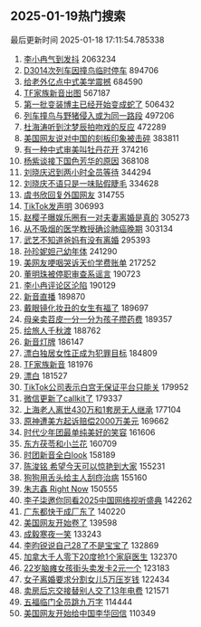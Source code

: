 ## 2025-01-19热门搜索 
最后更新时间 2025-01-18 17:11:54.785338 
1. [李小冉气到发抖](https://s.weibo.com/weibo?q=%23%E6%9D%8E%E5%B0%8F%E5%86%89%E6%B0%94%E5%88%B0%E5%8F%91%E6%8A%96%23&t=31&band_rank=1&Refer=top) 2063234
1. [D3014次列车因撞鸟临时停车](https://s.weibo.com/weibo?q=%23D3014%E6%AC%A1%E5%88%97%E8%BD%A6%E5%9B%A0%E6%92%9E%E9%B8%9F%E4%B8%B4%E6%97%B6%E5%81%9C%E8%BD%A6%23&t=31&band_rank=2&Refer=top) 894706
1. [给老外亿点中式美学震撼](https://s.weibo.com/weibo?q=%23%E7%BB%99%E8%80%81%E5%A4%96%E4%BA%BF%E7%82%B9%E4%B8%AD%E5%BC%8F%E7%BE%8E%E5%AD%A6%E9%9C%87%E6%92%BC%23&t=31&band_rank=3&Refer=top) 684590
1. [TF家族新音出图](https://s.weibo.com/weibo?q=%23TF%E5%AE%B6%E6%97%8F%E6%96%B0%E9%9F%B3%E5%87%BA%E5%9B%BE%23&t=31&band_rank=4&Refer=top) 567187
1. [第一批变装博主已经开始变成蛇了](https://s.weibo.com/weibo?q=%23%E7%AC%AC%E4%B8%80%E6%89%B9%E5%8F%98%E8%A3%85%E5%8D%9A%E4%B8%BB%E5%B7%B2%E7%BB%8F%E5%BC%80%E5%A7%8B%E5%8F%98%E6%88%90%E8%9B%87%E4%BA%86%23&t=31&band_rank=5&Refer=top) 506432
1. [列车撞鸟与野猪侵入或为同一路段](https://s.weibo.com/weibo?q=%23%E5%88%97%E8%BD%A6%E6%92%9E%E9%B8%9F%E4%B8%8E%E9%87%8E%E7%8C%AA%E4%BE%B5%E5%85%A5%E6%88%96%E4%B8%BA%E5%90%8C%E4%B8%80%E8%B7%AF%E6%AE%B5%23&t=31&band_rank=6&Refer=top) 497206
1. [杜海涛听到沈梦辰拍吻戏的反应](https://s.weibo.com/weibo?q=%E6%9D%9C%E6%B5%B7%E6%B6%9B%E5%90%AC%E5%88%B0%E6%B2%88%E6%A2%A6%E8%BE%B0%E6%8B%8D%E5%90%BB%E6%88%8F%E7%9A%84%E5%8F%8D%E5%BA%94&t=31&band_rank=7&Refer=top) 472289
1. [美国网友说对中国的刻板印象被击碎](https://s.weibo.com/weibo?q=%23%E7%BE%8E%E5%9B%BD%E7%BD%91%E5%8F%8B%E8%AF%B4%E5%AF%B9%E4%B8%AD%E5%9B%BD%E7%9A%84%E5%88%BB%E6%9D%BF%E5%8D%B0%E8%B1%A1%E8%A2%AB%E5%87%BB%E7%A2%8E%23&t=31&band_rank=8&Refer=top) 383811
1. [有一种中式审美叫牡丹花开](https://s.weibo.com/weibo?q=%23%E6%9C%89%E4%B8%80%E7%A7%8D%E4%B8%AD%E5%BC%8F%E5%AE%A1%E7%BE%8E%E5%8F%AB%E7%89%A1%E4%B8%B9%E8%8A%B1%E5%BC%80%23&t=31&band_rank=9&Refer=top) 374216
1. [杨紫谈接下国色芳华的原因](https://s.weibo.com/weibo?q=%23%E6%9D%A8%E7%B4%AB%E8%B0%88%E6%8E%A5%E4%B8%8B%E5%9B%BD%E8%89%B2%E8%8A%B3%E5%8D%8E%E7%9A%84%E5%8E%9F%E5%9B%A0%23&t=31&band_rank=10&Refer=top) 368108
1. [刘晓庆迟到两小时全员等待](https://s.weibo.com/weibo?q=%23%E5%88%98%E6%99%93%E5%BA%86%E8%BF%9F%E5%88%B0%E4%B8%A4%E5%B0%8F%E6%97%B6%E5%85%A8%E5%91%98%E7%AD%89%E5%BE%85%23&t=31&band_rank=11&Refer=top) 344294
1. [刘晓庆不语只是一味贴假睫毛](https://s.weibo.com/weibo?q=%23%E5%88%98%E6%99%93%E5%BA%86%E4%B8%8D%E8%AF%AD%E5%8F%AA%E6%98%AF%E4%B8%80%E5%91%B3%E8%B4%B4%E5%81%87%E7%9D%AB%E6%AF%9B%23&t=31&band_rank=12&Refer=top) 334628
1. [虞书欣回复外国网友](https://s.weibo.com/weibo?q=%23%E8%99%9E%E4%B9%A6%E6%AC%A3%E5%9B%9E%E5%A4%8D%E5%A4%96%E5%9B%BD%E7%BD%91%E5%8F%8B%23&t=31&band_rank=13&Refer=top) 314755
1. [TikTok发声明](https://s.weibo.com/weibo?q=%23TikTok%E5%8F%91%E5%A3%B0%E6%98%8E%23&t=31&band_rank=14&Refer=top) 306993
1. [赵樱子曝娱乐圈有一对夫妻离婚是真的](https://s.weibo.com/weibo?q=%23%E8%B5%B5%E6%A8%B1%E5%AD%90%E6%9B%9D%E5%A8%B1%E4%B9%90%E5%9C%88%E6%9C%89%E4%B8%80%E5%AF%B9%E5%A4%AB%E5%A6%BB%E7%A6%BB%E5%A9%9A%E6%98%AF%E7%9C%9F%E7%9A%84%23&t=31&band_rank=15&Refer=top) 305273
1. [从不吸烟的医学教授确诊肺癌晚期](https://s.weibo.com/weibo?q=%23%E4%BB%8E%E4%B8%8D%E5%90%B8%E7%83%9F%E7%9A%84%E5%8C%BB%E5%AD%A6%E6%95%99%E6%8E%88%E7%A1%AE%E8%AF%8A%E8%82%BA%E7%99%8C%E6%99%9A%E6%9C%9F%23&t=31&band_rank=16&Refer=top) 303134
1. [武艺不知道爸妈有没有离婚](https://s.weibo.com/weibo?q=%E6%AD%A6%E8%89%BA%E4%B8%8D%E7%9F%A5%E9%81%93%E7%88%B8%E5%A6%88%E6%9C%89%E6%B2%A1%E6%9C%89%E7%A6%BB%E5%A9%9A&t=31&band_rank=17&Refer=top) 295393
1. [孙珍妮妲己幼年体](https://s.weibo.com/weibo?q=%E5%AD%99%E7%8F%8D%E5%A6%AE%E5%A6%B2%E5%B7%B1%E5%B9%BC%E5%B9%B4%E4%BD%93&t=31&band_rank=18&Refer=top) 241290
1. [美网友哽咽哭诉天价学费账单](https://s.weibo.com/weibo?q=%23%E7%BE%8E%E7%BD%91%E5%8F%8B%E5%93%BD%E5%92%BD%E5%93%AD%E8%AF%89%E5%A4%A9%E4%BB%B7%E5%AD%A6%E8%B4%B9%E8%B4%A6%E5%8D%95%23&t=31&band_rank=19&Refer=top) 217252
1. [董明珠被停职审查系谣言](https://s.weibo.com/weibo?q=%23%E8%91%A3%E6%98%8E%E7%8F%A0%E8%A2%AB%E5%81%9C%E8%81%8C%E5%AE%A1%E6%9F%A5%E7%B3%BB%E8%B0%A3%E8%A8%80%23&t=31&band_rank=20&Refer=top) 190723
1. [李小冉评论区沦陷](https://s.weibo.com/weibo?q=%23%E6%9D%8E%E5%B0%8F%E5%86%89%E8%AF%84%E8%AE%BA%E5%8C%BA%E6%B2%A6%E9%99%B7%23&t=31&band_rank=21&Refer=top) 190129
1. [新音直播](https://s.weibo.com/weibo?q=%E6%96%B0%E9%9F%B3%E7%9B%B4%E6%92%AD&t=31&band_rank=22&Refer=top) 189870
1. [戴眼镜化妆丑的女生有福了](https://s.weibo.com/weibo?q=%23%E6%88%B4%E7%9C%BC%E9%95%9C%E5%8C%96%E5%A6%86%E4%B8%91%E7%9A%84%E5%A5%B3%E7%94%9F%E6%9C%89%E7%A6%8F%E4%BA%86%23&t=31&band_rank=23&Refer=top) 189697
1. [母亲卖苕皮一分一分为孩子攒药费](https://s.weibo.com/weibo?q=%23%E6%AF%8D%E4%BA%B2%E5%8D%96%E8%8B%95%E7%9A%AE%E4%B8%80%E5%88%86%E4%B8%80%E5%88%86%E4%B8%BA%E5%AD%A9%E5%AD%90%E6%94%92%E8%8D%AF%E8%B4%B9%23&t=31&band_rank=24&Refer=top) 189357
1. [绘旅人千秋渡](https://s.weibo.com/weibo?q=%23%E7%BB%98%E6%97%85%E4%BA%BA%E5%8D%83%E7%A7%8B%E6%B8%A1%23&t=31&band_rank=25&Refer=top) 188762
1. [新音灯牌](https://s.weibo.com/weibo?q=%E6%96%B0%E9%9F%B3%E7%81%AF%E7%89%8C&t=31&band_rank=26&Refer=top) 186147
1. [漂白独居女性正成为犯罪目标](https://s.weibo.com/weibo?q=%E6%BC%82%E7%99%BD%E7%8B%AC%E5%B1%85%E5%A5%B3%E6%80%A7%E6%AD%A3%E6%88%90%E4%B8%BA%E7%8A%AF%E7%BD%AA%E7%9B%AE%E6%A0%87&t=31&band_rank=27&Refer=top) 184809
1. [TF家族新音](https://s.weibo.com/weibo?q=TF%E5%AE%B6%E6%97%8F%E6%96%B0%E9%9F%B3&t=31&band_rank=28&Refer=top) 181976
1. [漂白](https://s.weibo.com/weibo?q=%E6%BC%82%E7%99%BD&t=31&band_rank=29&Refer=top) 181527
1. [TikTok公司表示白宫无保证平台只能关](https://s.weibo.com/weibo?q=%23TikTok%E5%85%AC%E5%8F%B8%E8%A1%A8%E7%A4%BA%E7%99%BD%E5%AE%AB%E6%97%A0%E4%BF%9D%E8%AF%81%E5%B9%B3%E5%8F%B0%E5%8F%AA%E8%83%BD%E5%85%B3%23&t=31&band_rank=30&Refer=top) 179952
1. [微信更新了callkit了](https://s.weibo.com/weibo?q=%23%E5%BE%AE%E4%BF%A1%E6%9B%B4%E6%96%B0%E4%BA%86callkit%E4%BA%86%23&t=31&band_rank=31&Refer=top) 179337
1. [上海老人离世430万和1套房无人继承](https://s.weibo.com/weibo?q=%23%E4%B8%8A%E6%B5%B7%E8%80%81%E4%BA%BA%E7%A6%BB%E4%B8%96430%E4%B8%87%E5%92%8C1%E5%A5%97%E6%88%BF%E6%97%A0%E4%BA%BA%E7%BB%A7%E6%89%BF%23&t=31&band_rank=32&Refer=top) 177104
1. [原神遭美方起诉赔偿2000万美元](https://s.weibo.com/weibo?q=%23%E5%8E%9F%E7%A5%9E%E9%81%AD%E7%BE%8E%E6%96%B9%E8%B5%B7%E8%AF%89%E8%B5%94%E5%81%BF2000%E4%B8%87%E7%BE%8E%E5%85%83%23&t=31&band_rank=33&Refer=top) 169662
1. [时代少年团最单纯美好的笑容](https://s.weibo.com/weibo?q=%23%E6%97%B6%E4%BB%A3%E5%B0%91%E5%B9%B4%E5%9B%A2%E6%9C%80%E5%8D%95%E7%BA%AF%E7%BE%8E%E5%A5%BD%E7%9A%84%E7%AC%91%E5%AE%B9%23&t=31&band_rank=34&Refer=top) 161606
1. [东方茯苓和小兰花](https://s.weibo.com/weibo?q=%23%E4%B8%9C%E6%96%B9%E8%8C%AF%E8%8B%93%E5%92%8C%E5%B0%8F%E5%85%B0%E8%8A%B1%23&t=31&band_rank=35&Refer=top) 160709
1. [时团新音全白look](https://s.weibo.com/weibo?q=%23%E6%97%B6%E5%9B%A2%E6%96%B0%E9%9F%B3%E5%85%A8%E7%99%BDlook%23&t=31&band_rank=36&Refer=top) 158189
1. [陈浚铭 希望今天可以惊艳到大家](https://s.weibo.com/weibo?q=%E9%99%88%E6%B5%9A%E9%93%AD%20%E5%B8%8C%E6%9C%9B%E4%BB%8A%E5%A4%A9%E5%8F%AF%E4%BB%A5%E6%83%8A%E8%89%B3%E5%88%B0%E5%A4%A7%E5%AE%B6&t=31&band_rank=37&Refer=top) 155231
1. [狗狗用舌头给主人刮痧治病](https://s.weibo.com/weibo?q=%E7%8B%97%E7%8B%97%E7%94%A8%E8%88%8C%E5%A4%B4%E7%BB%99%E4%B8%BB%E4%BA%BA%E5%88%AE%E7%97%A7%E6%B2%BB%E7%97%85&t=31&band_rank=38&Refer=top) 155160
1. [朱志鑫 Right Now](https://s.weibo.com/weibo?q=%E6%9C%B1%E5%BF%97%E9%91%AB%20Right%20Now&t=31&band_rank=39&Refer=top) 150555
1. [李子柒邀你同看2025中国网络视听盛典](https://s.weibo.com/weibo?q=%23%E6%9D%8E%E5%AD%90%E6%9F%92%E9%82%80%E4%BD%A0%E5%90%8C%E7%9C%8B2025%E4%B8%AD%E5%9B%BD%E7%BD%91%E7%BB%9C%E8%A7%86%E5%90%AC%E7%9B%9B%E5%85%B8%23&t=31&band_rank=40&Refer=top) 142262
1. [广东都快干成厂东了](https://s.weibo.com/weibo?q=%23%E5%B9%BF%E4%B8%9C%E9%83%BD%E5%BF%AB%E5%B9%B2%E6%88%90%E5%8E%82%E4%B8%9C%E4%BA%86%23&t=31&band_rank=41&Refer=top) 140220
1. [美国网友开始卷了](https://s.weibo.com/weibo?q=%23%E7%BE%8E%E5%9B%BD%E7%BD%91%E5%8F%8B%E5%BC%80%E5%A7%8B%E5%8D%B7%E4%BA%86%23&t=31&band_rank=42&Refer=top) 139598
1. [成毅寒夜一笑](https://s.weibo.com/weibo?q=%23%E6%88%90%E6%AF%85%E5%AF%92%E5%A4%9C%E4%B8%80%E7%AC%91%23&t=31&band_rank=43&Refer=top) 133243
1. [李昀锐说自己28了不是宝宝了](https://s.weibo.com/weibo?q=%23%E6%9D%8E%E6%98%80%E9%94%90%E8%AF%B4%E8%87%AA%E5%B7%B128%E4%BA%86%E4%B8%8D%E6%98%AF%E5%AE%9D%E5%AE%9D%E4%BA%86%23&t=31&band_rank=44&Refer=top) 132869
1. [加拿大千人零下20度抢1个家庭医生](https://s.weibo.com/weibo?q=%23%E5%8A%A0%E6%8B%BF%E5%A4%A7%E5%8D%83%E4%BA%BA%E9%9B%B6%E4%B8%8B20%E5%BA%A6%E6%8A%A21%E4%B8%AA%E5%AE%B6%E5%BA%AD%E5%8C%BB%E7%94%9F%23&t=31&band_rank=45&Refer=top) 132370
1. [22岁脑瘫女孩街头卖发卡2元一个](https://s.weibo.com/weibo?q=%2322%E5%B2%81%E8%84%91%E7%98%AB%E5%A5%B3%E5%AD%A9%E8%A1%97%E5%A4%B4%E5%8D%96%E5%8F%91%E5%8D%A12%E5%85%83%E4%B8%80%E4%B8%AA%23&t=31&band_rank=46&Refer=top) 123183
1. [女子离婚要求分割女儿5万压岁钱](https://s.weibo.com/weibo?q=%23%E5%A5%B3%E5%AD%90%E7%A6%BB%E5%A9%9A%E8%A6%81%E6%B1%82%E5%88%86%E5%89%B2%E5%A5%B3%E5%84%BF5%E4%B8%87%E5%8E%8B%E5%B2%81%E9%92%B1%23&t=31&band_rank=47&Refer=top) 122434
1. [卖房后忘交接替别人交了13年电费](https://s.weibo.com/weibo?q=%23%E5%8D%96%E6%88%BF%E5%90%8E%E5%BF%98%E4%BA%A4%E6%8E%A5%E6%9B%BF%E5%88%AB%E4%BA%BA%E4%BA%A4%E4%BA%8613%E5%B9%B4%E7%94%B5%E8%B4%B9%23&t=31&band_rank=48&Refer=top) 121571
1. [五福临门全员跳九万字](https://s.weibo.com/weibo?q=%E4%BA%94%E7%A6%8F%E4%B8%B4%E9%97%A8%E5%85%A8%E5%91%98%E8%B7%B3%E4%B9%9D%E4%B8%87%E5%AD%97&t=31&band_rank=49&Refer=top) 114444
1. [美国网友开始给中国李华回信](https://s.weibo.com/weibo?q=%23%E7%BE%8E%E5%9B%BD%E7%BD%91%E5%8F%8B%E5%BC%80%E5%A7%8B%E7%BB%99%E4%B8%AD%E5%9B%BD%E6%9D%8E%E5%8D%8E%E5%9B%9E%E4%BF%A1%23&t=31&band_rank=50&Refer=top) 110349
